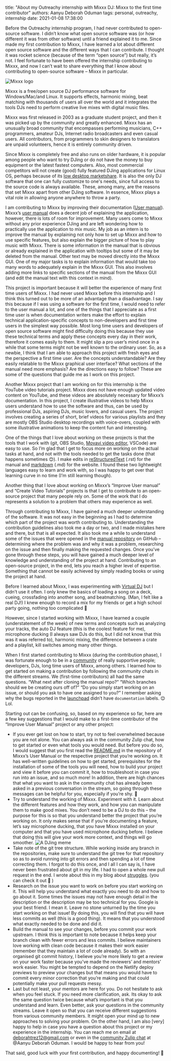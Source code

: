 title: "About my Outreachy internship with Mixxx DJ: Mixxx to the first time contributor"
authors: Aanyu Deborah Oduman
tags: personal, outreachy, internship
date: 2021-01-08 17:38:00

Before the Outreachy internship program, I had never contributed to open-source software.
I didn’t know what open source software was (or how different it was from other software) until a friend explained it to me. Since  made my first contribution to Mixxx, I have learned a lot about different open source software and the different ways that I can contribute.
I thought it was rocket science (because of the term “open source”) but really, it’s not.
I feel fortunate to have been offered the internship contributing to Mixxx, and now I can’t wait to share everything that I know about contributing to open-source software – Mixxx in particular.

![Mixxx logo]({static}/images/news/mixxx_logo.png)

Mixxx is a free/open source DJ performance software for Windows/Mac/and Linux. It supports effects, harmonic mixing, beat matching with thousands of users all over the world and it integrates the tools DJs need to perform creative live mixes with digital music files.

Mixxx was first released in 2003 as a graduate student project, and then it was picked up by the community and greatly enhanced. Mixxx has an unusually broad community that encompasses performing musicians, C++ programmers, amateur DJs, Internet radio broadcasters and even casual users. All contributors, from programmers to skin designers to translators are unpaid volunteers, hence it is entirely community driven.

Since Mixxx is completely free and also runs on older hardware, it is popular among people who want to try DJing or do not have the money to buy equipment or the latest fastest computers.
Also, most commercial competitors will not create (good) fully featured DJing applications for Linux OS, perhaps because of its [low desktop marketshare](https://en.wikipedia.org/wiki/Usage_share_of_operating_systems).
It is also the only DJ software that one can fully customize to one's needs, since full access to the source code is always available.
These, among many, are the reasons that set Mixxx apart from other DJing software.
In essence, Mixxx plays a vital role in allowing anyone anywhere to throw a party.

I am contributing to Mixxx by improving their documentation ([User manual](https://manual.mixxx.org/2.2/en/)).
Mixxx’s [user manual](https://manual.mixxx.org/2.2/en/) does a decent job of explaining the application, however, there is lots of room for improvement.
Many users come to Mixxx without any prior experience DJing and are left wondering how to practically use the application to mix music.
My job as an intern is to improve the manual by explaining not only how to set up Mixxx and how to use specific features, but also explain the bigger picture of how to play music with Mixxx.
There is some information in the manual that is obvious or already explained in the application with tooltips but some of it may be deleted from the manual.
Other text may be moved directly into the Mixxx GUI. One of my major tasks is to explain information that would take too many words to adequately explain in the Mixxx GUI.
This also involves adding more links to specific sections of the manual from the Mixxx GUI (and edit the manual text with this context in mind).

This project is important because it will better the experience of many first time users of Mixxx.
I had never used Mixxx before this internship and I think this turned out to be more of an advantage than a disadvantage.
I say this because if I was using a software for the first time, I would need to refer to the user manual a lot, and one of the things that I appreciate as a first time user is when documentation writers make the effort to explain technical application-specific concepts to non-developers and first time users in the simplest way possible.
Most long time users and developers of open source software might find difficulty doing this because they use these technical terms and apply these concepts every day in their work, therefore it comes easily to them.
It might slip a pro user’s mind once in a while that some terms might not be well known to the ordinary user.
So, as a newbie, I think that I am able to approach this project with fresh eyes and the perspective a first time user.
Are the concepts understandable? Are they easily relatable to the Mixxx graphical user interface? What sections of the manual need more emphasis? Are the directions easy to follow?
These are some of the questions that guide me as I work on this project.

Another Mixxx project that I am working on for this internship is the YouTube video tutorials project.
Mixxx does not have enough updated video content on YouTube, and these videos are absolutely necessary for Mixxx’s documentation.
In this project, I create illustrative videos to help Mixxx users understand how to use the software and thus, can be used by professional DJs, aspiring DJs, music lovers, and casual users.
The project involves creating a series of short, brief videos for various playlists and they are mostly OBS Studio desktop recordings with voice-overs, coupled with some illustrative animations to keep the content fun and interesting.

One of the things that I love about working on these projects is that the tools that I work with (git, OBS Studio, [Movavi video editor](https://www.movavi.com/videoeditor/), VSCode) are easy to use.
So I’m glad that I get to focus more on working on the actual tasks at hand, and not with the tools needed to get the tasks done (that happens sometimes 😊).
I make edits in [reStructuredText](https://docutils.sourceforge.io/rst.html) (.rst) for the manual and [markdown](https://www.markdownguide.org/basic-syntax/) (.md) for the website.
I found these two lightweight languages easy to learn and work with, so I was happy to get over that learning curve in no time (I’m still learning though).

Another thing that I love about working on Mixxx’s “Improve User manual” and “Create Video Tutorials” projects is that I get to contribute to an open-source project that many people rely on.
Some of the work that I do represents a solution to a problem that others may experience as well.

Through contributing to Mixxx, I have gained a much deeper understanding of the software.
It was not easy in the beginning as I had to determine which part of the project was worth contributing to.
Understanding the contribution guidelines also took me a day or two, and I made mistakes here and there, but that is all expected.
It also took me a while to understand some of the issues that were opened in the [manual repository](https://github.com/mixxxdj/manual) on GitHub – determining where the problem was and why it was a problem, researching on the issue and then finally making the requested changes.
Once you’ve gone through these steps, you will have gained a much deeper level of knowledge and understanding of the project at hand.
Contributing to an open-source project, in the end, lets you reach a higher level of expertise. Something that cannot be easily achieved by simply reading books or using the project at hand.

Before I learned about Mixxx, I was experimenting with [Virtual DJ](https://www.virtualdj.com/) but I didn’t use it often.
I only knew the basics of loading a song on a deck, cueing, crossfading into another song, and beatmatching. (Man, I felt like a real DJ!)
I knew enough to record a mix for my friends or get a high school party going, nothing too complicated 🙂

However, since I started working with Mixxx, I have learned a couple (understatement of the week) of new terms and concepts such as analyzing your tracks, the auto DJ feature (this is the coolest feature for me), microphone ducking (I always saw DJs do this, but I did not know that this was it was referred to), harmonic mixing, the difference between a crate and a playlist, kill switches among many other things.

When I first started contributing to Mixxx (during the contribution phase), I was fortunate enough to be in a [community](https://mixxx.zulipchat.com/) of really supportive people; developers, DJs, long time users of Mixxx, among others.
I learned how to get started on making a contribution by following the community chats in the different streams.
We (first-time contributors) all had the same questions.
“What next after cloning the manual repo?” “Which branches should we be creating ours off of?”
“Do you simply start working on an issue, or should you ask to have one assigned to you?”
I remember asking why the bugs reported in the [launchpad](https://bugs.launchpad.net/mixxx/+bugs) didn’t have `documentation` labels. 😌 Lol.

Starting out can be confusing, so, based on my experience so far,  here are a few key suggestions that I would make to a first-time contributor of the “Improve User Manual” project or any other project:

- If you ever get lost on how to start, try not to feel overwhelmed because you are not alone.
    You can always ask in the community Zulip chat, how to get started or even what tools you would need.
    But before you do so, I would suggest that you first read the [README.md](https://github.com/mixxxdj/manual#mixxx-user-manual) in the repository of Mixxx’s User Manual or the respective project that you’re working on.
    It has well-written guidelines on how to get started, prerequisites for the installation of some of the tools you will need, how to build your project and view it before you can commit it, how to troubleshoot in case you run into an issue, and so much more!
    In addition, there are high chances that what you want to ask in the community chat has already been asked in a previous conversation in the stream, so going through these messages can be helpful for you, especially if you’re shy. 🙂
- Try to understand the working of Mixxx. Experiment with it.
    Learn about the different features and how they work, and how you can manipulate them to make good mixes.
    You don’t need to be a DJ to do this – the purpose for this is so that you understand better the project that you’re working on.
    It only makes sense that if you’re documenting a feature, let’s say microphone ducking, that you have Mixxx installed on your computer and that you have used microphone ducking before.
    I believe that doing this will give your work more context, and things will go smoother.
![A DJing meme]({static}/images/news/bass_meme.png)
- Take note of the git tree structure.
    While working inside any branch in the repositories, make sure to understand the git tree for that repository so as to avoid running into git errors and then spending a lot of time correcting them.
    I forgot to do this once, and I all I can say is, I have never been frustrated about git in my life. I had to open a whole new pull request in the end. I wrote about this in my blog about [struggles]({filename}/news/2020-12-17-struggles.md). (you can check it out 🙂 )
- Research on the issue you want to work on before you start working on it.
    This will help you understand what exactly you need to do and how to go about it.
    Some times the issues may not have enough detail in the description or the description may be too technical for you.
    Google is your best friend. I mean it.
    Leave no stone unturned by the time you start working on that issue!
    By doing this, you will find that you will have less commits as well (this is a good thing). It means that you understood what exactly needed to be done and did it.
- Build the manual to see your changes, before you commit your work upstream.
    I think this is important to note because it helps keep your branch clean with fewer errors and less commits.
    I believe maintainers love working with clean code because it makes their work easier (remember that they maintain a lot of code already).
    So with an organised git commit history, I believe you’re more likely to get a review on your work faster because you’ve made the reviewers’ and mentors’ work easier.
    You might be tempted to depend on the Netlify deploy previews to preview your changes but that means you would have to commit every minor correction that you’re making and that could potentially make your pull requests messy.
- Last but not least, your mentors are here for you. Do not hesitate to ask when you feel stuck. If you need more clarification, ask.
    Its okay to ask the same question twice because what’s important is that you understand and learn. Even better, ask your questions in the community streams.
    Leave it open so that you can receive different suggestions from various community members.
    It might open your mind up to new approaches to solving your problem.
    On the other hand, I am also [very] happy to help in case you have a question about this project or my experience in the internship.
    You can reach me on email at deborahtrez12@gmail.com or even in the [community Zulip chat](https://mixxx.zulipchat.com/) at @Aanyu Deborah Oduman.
    I would be happy to hear from you!

That said, good luck with your first contribution, and happy documenting! 🙂
